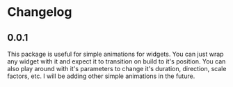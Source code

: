 # Changelog

## 0.0.1

This package is useful for simple animations for widgets. You can just wrap any widget with it and expect it to transition on build to it's position.
You can also play around with it's parameters to change it's duration, direction, scale factors, etc. I will be adding other simple animations in the future.
